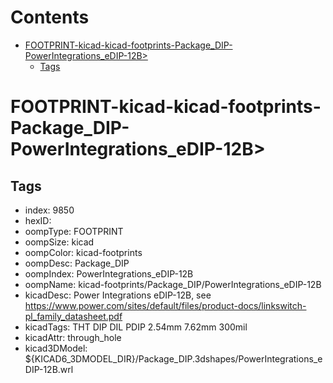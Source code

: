 



Contents
========

* [FOOTPRINT-kicad-kicad-footprints-Package_DIP-PowerIntegrations_eDIP-12B>](#footprint-kicad-kicad-footprints-package_dip-powerintegrations_edip-12b)
	* [Tags](#tags)

# FOOTPRINT-kicad-kicad-footprints-Package_DIP-PowerIntegrations_eDIP-12B>

## Tags

- index: 9850
- hexID: 
- oompType: FOOTPRINT
- oompSize: kicad
- oompColor: kicad-footprints
- oompDesc: Package_DIP
- oompIndex: PowerIntegrations_eDIP-12B
- oompName: kicad-footprints/Package_DIP/PowerIntegrations_eDIP-12B
- kicadDesc: Power Integrations eDIP-12B, see https://www.power.com/sites/default/files/product-docs/linkswitch-pl_family_datasheet.pdf
- kicadTags: THT DIP DIL PDIP 2.54mm 7.62mm 300mil
- kicadAttr: through_hole
- kicad3DModel: ${KICAD6_3DMODEL_DIR}/Package_DIP.3dshapes/PowerIntegrations_eDIP-12B.wrl
